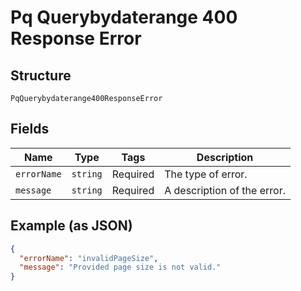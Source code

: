 
# Pq Querybydaterange 400 Response Error

## Structure

`PqQuerybydaterange400ResponseError`

## Fields

| Name | Type | Tags | Description |
|  --- | --- | --- | --- |
| `errorName` | `string` | Required | The type of error. |
| `message` | `string` | Required | A description of the error. |

## Example (as JSON)

```json
{
  "errorName": "invalidPageSize",
  "message": "Provided page size is not valid."
}
```

